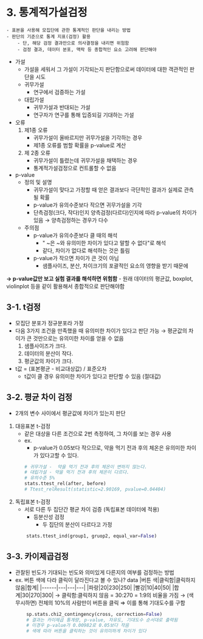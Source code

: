 # 3. 통계적가설검정
```
- 표본을 사용해 모집단에 관한 통계적인 판단을 내리는 방법
- 판단의 기준으로 통계 지표(검정) 활용
	- 단, 해당 검정 결과만으로 의사결정을 내리면 위험함
	- 검정 결과, 데이터 분포, 맥락 등 종합적인 요소 고려해 판단해야
```
- 가설
	- 가설을 세워서 그 가설이 기각되는지 판단함으로써 데이터에 대한 객관적인 판단을 시도
	- 귀무가설
		- 연구에서 검증하는 가설
	- 대립가설
		- 귀무가설과 반대되는 가설
		- 연구자가 연구를 통해 입증되길 기대하는 가설
- 오류
	1. 제1종 오류
		- 귀무가설이 올바르지만 귀무가설을 기각하는 경우 
		- 제1종 오류를 범할 확률을 p-value로 계산
	2. 제 2종 오류
		- 귀무가설이 틀렸는데 귀무가설을 채택하는 경우
		- 통계적가설검정으로 컨트롤할 수 없음
- p-value
	- 정의 및 설명
		- 귀무가설이 맞다고 가정할 때 얻은 결과보다 극단적인 결과가 실제로 관측될 확률
		- p-value가 유의수준보다 작으면 귀무가설을 기각
		- 단측검정(크다, 작다)인지 양측검정(다르다)인지에 따라 p-value의 차이가 있음 → 양측검정하는 경우가 다수
	- 주의점
		- p-value가 유의수준보다 클 때의 해석
			- " ~은 ~와 유의미한 차이가 있다고 말할 수 없다"로 해석
			- 같다, 차이가 없다로 해석하는 것은 틀림
		- p-value가 작으면 차이가 큰 것이 아님
			- 샘플사이즈, 분산, 차이크기의 포괄적인 요소의 영향을 받기 때문에

	
**→ p-value값만 보고 실험 결과를 해석하면 위험함**
	- 원래 데이터의 평균값, boxplot, violinplot 등을 같이 활용해서 종합적으로 판단해야함

## 3-1. t검정
- 모집단 분포가 정규분포라 가정
- 다음 3가지 조건을 만족했을 때 유의미한 차이가 있다고 판단 가능 
	→ 평균값의 차이가 큰 것만으로는 유의미한 차이를 얻을 수 없음
	1. 샘플사이즈가 크다.
	2. 데이터의 분산이 작다.
	3. 평균값의 차이가 크다.
- t값 = (표본평균 - 비교대상값) / 표준오차
	- t값이 클 경우  유의미한 차이가 있다고 판단할 수 있음 (절대값)

## 3-2. 평균 차이 검정
- 2개의 변수 사이에서 평균값에 차이가 있는지 판단
1. 대응표본 t-검정
	- 같은 대상을 다른 조건으로 2번 측정하여, 그 차이를 보는 경우 사용
	- ex.
		- p-value가 0.05보다 작으므로, 약을 먹기 전과 후의 체온은 유의미한 차이가 있다고할 수 있다.
		```python
		# 귀무가설 -  약을 먹기 전과 후의 체온이 변하지 않는다.
		# 대립가설 - 약을 먹기 전과 후의 체온이 다르다.
		# 유의수준 5%
		stats.ttest_rel(after, before)
		# Ttest_relResult(statistic=2.90169, pvalue=0.04404)
		```
2. 독립표본 t-검정
	- 서로 다른 두 집단간 평균 차이 검증 (독립표본 데이터에 적용)
		- 등분산성 검정
			- 두 집단의 분산이 다르다고 가정
	```python
		stats.ttest_ind(group1, gruop2, equal_var=False)
	```

 ## 3-3. 카이제곱검정
- 관찰된 빈도가 기대되는 빈도와 의미있게 다른지의 여부를 검정하는 방법
- ex. 버튼 색에 다라 클릭이 달라진다고 볼 수 있나?
	data
	|버튼 색|클릭함|클릭하지 않음|합계|
	|------|---|---|---|
	|파랑|20|230|250|
	|빨강|10|40|50|
	|합계|30|270|300|
	→ 클릭함:클릭하지 않음 = 30:270 = 1:9의 비율을 가짐 → (색 무시하면) 전체의 10%의 사람만이 버튼을 클릭 ⇒ 이를 통해 기대도수를 구함
	```python
		sp.stats.chi2_contingency(cross, correction=False)
		# 결과는 카이제곱 통계량, p-value, 자유도, 기대도수 순서대로 출력됨
		# 이경우 p-value가 0.00982로 0.05보다 작음
		# 색에 따라 버튼을 클릭하는 것이 유의미하게 차이가 있다
	```
